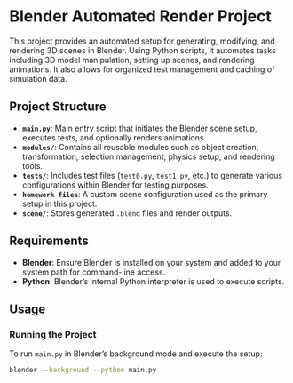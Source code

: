 # Blender Automated Render Project

This project provides an automated setup for generating, modifying, and rendering 3D scenes in Blender. Using Python scripts, it automates tasks including 3D model manipulation, setting up scenes, and rendering animations. It also allows for organized test management and caching of simulation data.

## Project Structure

- **`main.py`**: Main entry script that initiates the Blender scene setup, executes tests, and optionally renders animations.
- **`modules/`**: Contains all reusable modules such as object creation, transformation, selection management, physics setup, and rendering tools.
- **`tests/`**: Includes test files (`test0.py`, `test1.py`, etc.) to generate various configurations within Blender for testing purposes.
- **`homework files`**: A custom scene configuration used as the primary setup in this project.
- **`scene/`**: Stores generated `.blend` files and render outputs.

## Requirements

- **Blender**: Ensure Blender is installed on your system and added to your system path for command-line access.
- **Python**: Blender’s internal Python interpreter is used to execute scripts.

## Usage

### Running the Project
To run `main.py` in Blender’s background mode and execute the setup:

```bash
blender --background --python main.py

